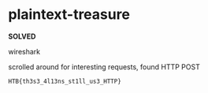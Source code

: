 # plaintext-treasure

**SOLVED**

wireshark

scrolled around for interesting requests, found HTTP POST

`HTB{th3s3_4l13ns_st1ll_us3_HTTP}`
